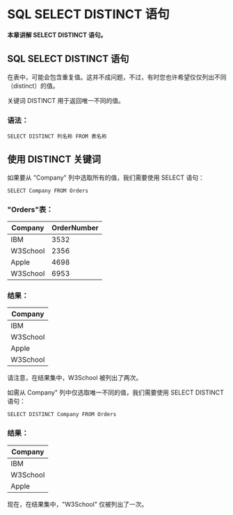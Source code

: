 
# SQL SELECT DISTINCT 语句




**本章讲解 SELECT DISTINCT 语句。**

## SQL SELECT DISTINCT 语句

在表中，可能会包含重复值。这并不成问题，不过，有时您也许希望仅仅列出不同（distinct）的值。

关键词 DISTINCT 用于返回唯一不同的值。

### 语法：

```
SELECT DISTINCT 列名称 FROM 表名称
```

## 使用 DISTINCT 关键词

如果要从 "Company" 列中选取所有的值，我们需要使用 SELECT 语句：

```
SELECT Company FROM Orders
```

### "Orders"表：

| Company | OrderNumber |
| --- | --- |
| IBM | 3532 |
| W3School | 2356 |
| Apple | 4698 |
| W3School | 6953 |

### 结果：

| Company |
| --- |
| IBM |
| W3School |
| Apple |
| W3School |

请注意，在结果集中，W3School 被列出了两次。

如需从 Company" 列中仅选取唯一不同的值，我们需要使用 SELECT DISTINCT 语句：

```
SELECT DISTINCT Company FROM Orders
```

### 结果：

| Company |
| --- |
| IBM |
| W3School |
| Apple |

现在，在结果集中，"W3School" 仅被列出了一次。





